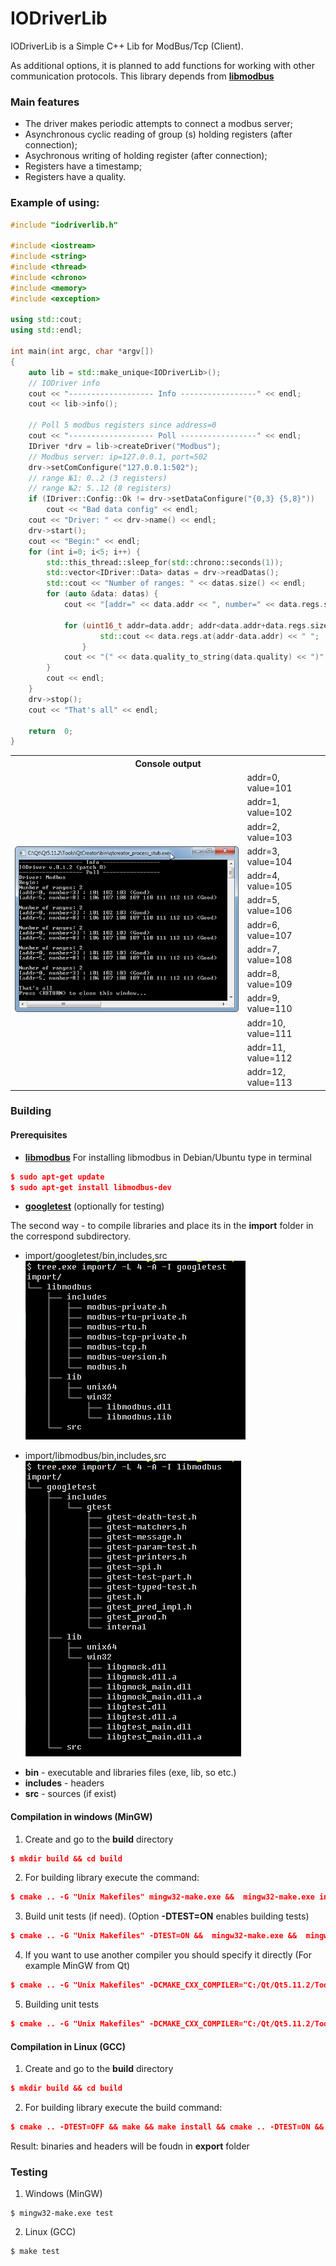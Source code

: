 # IODriverLib

IODriverLib is a Simple C++ Lib for ModBus/Tcp (Client).

As additional options, it is planned to add functions for working with other communication protocols.
This library depends from [**libmodbus**](https://libmodbus.org/)

### Main features
- The driver makes periodic attempts to connect a modbus server;
- Asynchronous cyclic reading of group (s) holding registers (after connection);
- Asychronous writing of holding register (after connection);
- Registers have a timestamp;
- Registers have a quality.

### Example of using:

```c++
#include "iodriverlib.h"

#include <iostream>
#include <string>
#include <thread>
#include <chrono>
#include <memory>
#include <exception>

using std::cout;
using std::endl;

int main(int argc, char *argv[])
{
    auto lib = std::make_unique<IODriverLib>();
    // IODriver info
    cout << "------------------- Info -----------------" << endl;
    cout << lib->info();

    // Poll 5 modbus registers since address=0
    cout << "------------------- Poll -----------------" << endl;
    IDriver *drv = lib->createDriver("Modbus");
    // Modbus server: ip=127.0.0.1, port=502
    drv->setComConfigure("127.0.0.1:502");
    // range №1: 0..2 (3 registers)
    // range №2: 5..12 (8 registers)
    if (IDriver::Config::Ok != drv->setDataConfigure("{0,3} {5,8}"))
        cout << "Bad data config" << endl;
    cout << "Driver: " << drv->name() << endl;
    drv->start();
    cout << "Begin:" << endl;
    for (int i=0; i<5; i++) {
        std::this_thread::sleep_for(std::chrono::seconds(1));
        std::vector<IDriver::Data> datas = drv->readDatas();
        std::cout << "Number of ranges: " << datas.size() << endl;
        for (auto &data: datas) {
            cout << "[addr=" << data.addr << ", number=" << data.regs.size() << "] : ";

            for (uint16_t addr=data.addr; addr<data.addr+data.regs.size(); addr++) {
                    std::cout << data.regs.at(addr-data.addr) << " ";
                }
            cout << "(" << data.quality_to_string(data.quality) << ")" << endl;
        }
        cout << endl;
    }
    drv->stop();
    cout << "That's all" << endl;

    return  0;
}
```

<table> <tr> <th colspan="2">Console output</th> </tr> <tr> <td rowspan="16"> <img width="500px" height="auto" alt="screen shot" src="doc/img/win_example.png"> </td> </tr>
<tr> <td>addr=0, value=101</td> </tr>
<tr> <td>addr=1, value=102</td> </tr>
<tr> <td>addr=2, value=103</td> </tr>
<tr> <td>addr=3, value=104</td> </tr>
<tr> <td>addr=4, value=105</td> </tr>
<tr> <td>addr=5, value=106</td> </tr>
<tr> <td>addr=6, value=107</td> </tr>
<tr> <td>addr=7, value=108</td> </tr>
<tr> <td>addr=8, value=109</td> </tr>
<tr> <td>addr=9, value=110</td> </tr>
<tr> <td>addr=10, value=111</td> </tr>
<tr> <td>addr=11, value=112</td> </tr>
<tr> <td>addr=12, value=113</td> </tr>
</table>

### Building

#### Prerequisites
- [**libmodbus**](https://libmodbus.org/)
For installing libmodbus in Debian/Ubuntu type in terminal
~~~cmake
$ sudo apt-get update
$ sudo apt-get install libmodbus-dev
~~~
- [**googletest**](https://github.com/google/googletest.git) (optionally for testing)

The second way - to compile libraries and place its in the **import** folder in  the correspond subdirectory.
- import/googletest/bin,includes,src
![libmodbus](doc/img/import_libmodbus.png)

- import/libmodbus/bin,includes,src
![libmodbus](doc/img/import_googletest.png)

+ **bin** - executable and libraries files (exe, lib, so etc.)
+ **includes** - headers
+ **src** - sources (if exist)


#### Compilation in windows (MinGW)
1. Create and go to the **build** directory
~~~cmake
$ mkdir build && cd build
~~~
2. For building library execute the command:
~~~cmake
$ cmake .. -G "Unix Makefiles" mingw32-make.exe &&  mingw32-make.exe install
~~~
3. Build unit tests (if need). (Option **-DTEST=ON** enables building tests)
~~~cmake
$ cmake .. -G "Unix Makefiles" -DTEST=ON &&  mingw32-make.exe &&  mingw32-make.exe install
~~~
4. If you want to use another compiler you should specify it directly (For example MinGW from Qt)
~~~cmake
$ cmake .. -G "Unix Makefiles" -DCMAKE_CXX_COMPILER="C:/Qt/Qt5.11.2/Tools/mingw530_32/bin/g++.exe" -DCMAKE_MAKE_PROGRAM="C:/Qt/Qt5.11.2/Tools/mingw530_32/bin/mingw32-make.exe" && mingw32-make.exe &&  mingw32-make.exe install
~~~
5. Building unit tests
~~~cmake
$ cmake .. -G "Unix Makefiles" -DCMAKE_CXX_COMPILER="C:/Qt/Qt5.11.2/Tools/mingw530_32/bin/g++.exe" -DCMAKE_MAKE_PROGRAM="C:/Qt/Qt5.11.2/Tools/mingw530_32/bin/mingw32-make.exe" -DTEST=ON &&  mingw32-make.exe &&  mingw32-make.exe install
~~~

#### Compilation in Linux (GCC)
1. Create and go to the **build** directory
~~~cmake
$ mkdir build && cd build
~~~
2. For building library execute the build command:
~~~cmake
$ cmake .. -DTEST=OFF && make && make install && cmake .. -DTEST=ON && make && make install
~~~

Result: binaries and headers will be foudn in **export** folder


### Testing 
1. Windows (MinGW)
~~~
$ mingw32-make.exe test
~~~
2. Linux (GCC)
~~~
$ make test
~~~
